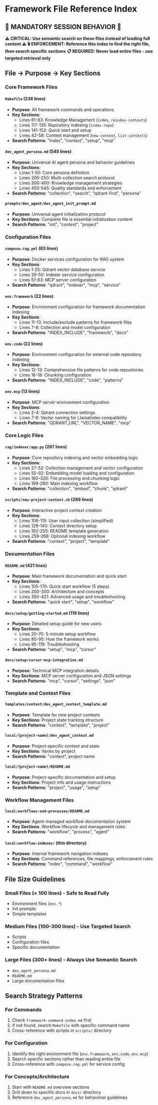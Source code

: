 # Framework File Reference Index

## 🚨 MANDATORY SESSION BEHAVIOR 🚨
**⚠️ CRITICAL: Use semantic search on these files instead of loading full content ⚠️**
**🔒 ENFORCEMENT: Reference this index to find the right file, then search specific sections**
**📋 REQUIRED: Never load entire files - use targeted retrieval only**

## File → Purpose → Key Sections

### Core Framework Files

#### `Makefile` (236 lines)
- **Purpose**: All framework commands and operations
- **Key Sections**:
  - Lines 61-83: Knowledge Management (`index`, `reindex-contexts`)
  - Lines 117-135: Repository indexing (`index-repo`)
  - Lines 141-152: Quick start and setup
  - Lines 42-58: Context management (`new-context`, `list-contexts`)
- **Search Patterns**: "index", "context", "setup", "mcp"

#### `dev_agent_persona.md` (545 lines)
- **Purpose**: Universal AI agent persona and behavior guidelines
- **Key Sections**:
  - Lines 1-50: Core persona definition
  - Lines 200-250: Multi-collection search protocol
  - Lines 300-400: Knowledge management strategies
  - Lines 450-545: Quality standards and enforcement
- **Search Patterns**: "collection", "search", "qdrant-find", "persona"

#### `prompts/dev_agent/dev_agent_init_prompt.md`
- **Purpose**: Universal agent initialization protocol
- **Key Sections**: Complete file is essential initialization content
- **Search Patterns**: "init", "context", "project"

### Configuration Files

#### `compose.rag.yml` (83 lines)
- **Purpose**: Docker services configuration for RAG system
- **Key Sections**:
  - Lines 1-25: Qdrant vector database service
  - Lines 26-50: Indexer service configuration
  - Lines 51-83: MCP server configuration
- **Search Patterns**: "qdrant", "indexer", "mcp", "service"

#### `env.framework` (22 lines)
- **Purpose**: Environment configuration for framework documentation indexing
- **Key Sections**:
  - Lines 11-13: Include/exclude patterns for framework files
  - Lines 7-8: Collection and model configuration
- **Search Patterns**: "INDEX_INCLUDE", "framework", "docs"

#### `env.code` (22 lines)
- **Purpose**: Environment configuration for external code repository indexing
- **Key Sections**:
  - Lines 12-13: Comprehensive file patterns for code repositories
  - Lines 16-18: Chunking configuration
- **Search Patterns**: "INDEX_INCLUDE", "code", "patterns"

#### `env.mcp` (13 lines)
- **Purpose**: MCP server environment configuration
- **Key Sections**:
  - Lines 2-4: Qdrant connection settings
  - Lines 7-8: Vector naming for LlamaIndex compatibility
- **Search Patterns**: "QDRANT_URL", "VECTOR_NAME", "mcp"

### Core Logic Files

#### `rag/indexer/app.py` (267 lines)
- **Purpose**: Core repository indexing and vector embedding logic
- **Key Sections**:
  - Lines 27-52: Collection management and vector configuration
  - Lines 55-92: Embedding model loading and configuration
  - Lines 180-320: File processing and chunking logic
  - Lines 199-280: Main indexing workflow
- **Search Patterns**: "collection", "embed", "chunk", "qdrant"

#### `scripts/new-project-context.sh` (289 lines)
- **Purpose**: Interactive project context creation
- **Key Sections**:
  - Lines 106-115: User input collection (simplified)
  - Lines 129-140: Context directory setup
  - Lines 192-255: README template generation
  - Lines 259-268: Optional indexing workflow
- **Search Patterns**: "context", "project", "template"

### Documentation Files

#### `README.md` (421 lines)
- **Purpose**: Main framework documentation and quick start
- **Key Sections**:
  - Lines 105-170: Quick start workflow (5 steps)
  - Lines 200-300: Architecture and concepts
  - Lines 350-421: Advanced usage and troubleshooting
- **Search Patterns**: "quick start", "setup", "workflow"

#### `docs/setup/getting-started.md` (119 lines)
- **Purpose**: Detailed setup guide for new users
- **Key Sections**:
  - Lines 20-70: 5-minute setup workflow
  - Lines 80-95: How the framework works
  - Lines 95-119: Troubleshooting
- **Search Patterns**: "setup", "mcp", "cursor"

#### `docs/setup/cursor-mcp-integration.md`
- **Purpose**: Technical MCP integration details
- **Key Sections**: MCP server configuration and JSON settings
- **Search Patterns**: "mcp", "cursor", "settings", "json"

### Template and Context Files

#### `templates/context/dev_agent_context_template.md`
- **Purpose**: Template for new project contexts
- **Key Sections**: Project state tracking structure
- **Search Patterns**: "context", "template", "project"

#### `local/{project-name}/dev_agent_context.md`
- **Purpose**: Project-specific context and state
- **Key Sections**: Varies by project
- **Search Patterns**: "context", project name

#### `local/{project-name}/README.md`
- **Purpose**: Project-specific documentation and setup
- **Key Sections**: Project info and usage instructions
- **Search Patterns**: "project", "usage", "setup"

### Workflow Management Files

#### `local/workflows-and-processes/README.md`
- **Purpose**: Agent-managed workflow documentation system
- **Key Sections**: Workflow lifecycle and management rules
- **Search Patterns**: "workflow", "process", "agent"

#### `local/workflow-indexes/` (this directory)
- **Purpose**: Internal framework navigation indexes
- **Key Sections**: Command references, file mappings, enforcement rules
- **Search Patterns**: "index", "command", "workflow"

## File Size Guidelines

### Small Files (< 100 lines) - Safe to Read Fully
- Environment files (`env.*`)
- Init prompts
- Simple templates

### Medium Files (100-300 lines) - Use Targeted Search
- Scripts
- Configuration files
- Specific documentation

### Large Files (300+ lines) - Always Use Semantic Search
- `dev_agent_persona.md`
- `README.md`
- Large documentation files

## Search Strategy Patterns

### For Commands
1. Check `framework-command-index.md` first
2. If not found, search `Makefile` with specific command name
3. Cross-reference with scripts in `scripts/` directory

### For Configuration
1. Identify the right environment file (`env.framework`, `env.code`, `env.mcp`)
2. Search specific sections rather than reading entire file
3. Cross-reference with `compose.rag.yml` for service config

### For Concepts/Architecture
1. Start with `README.md` overview sections
2. Drill down to specific docs in `docs/` directory
3. Reference `dev_agent_persona.md` for behavioral guidelines
